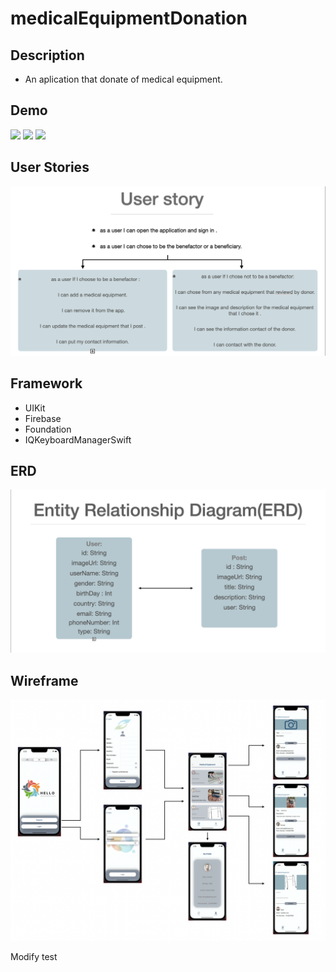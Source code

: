 # medicalEquipmentDonation

## Description
- An aplication that donate of medical equipment.


## Demo
![](light.english.gif)
![](dark.Arabic.gif)
![](dark.french.gif)


## User Stories 
![](userStories.png)


## Framework
- UIKit
- Firebase
- Foundation
- IQKeyboardManagerSwift


## ERD
![](ERD.png)


## Wireframe
![](wirfram.png)

Modify test 




